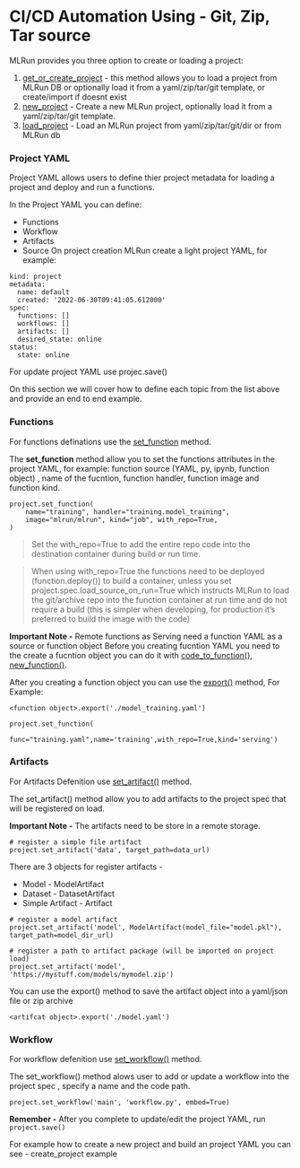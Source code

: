 # CI/CD Automation Using - Git, Zip, Tar source 

MLRun provides you three option to create or loading a project:

1. [get_or_create_project](https://docs.mlrun.org/en/latest/api/mlrun.projects.html?highlight=get_or_create_project#mlrun.projects.get_or_create_project) - this method allows you to load a project from MLRun DB or optionally load it from a yaml/zip/tar/git template, or create/import if doesnt exist
2. [new_project](https://docs.mlrun.org/en/latest/api/mlrun.projects.html?highlight=new_project#mlrun.projects.new_project) - Create a new MLRun project, optionally load it from a yaml/zip/tar/git template.
3. [load_project](https://docs.mlrun.org/en/latest/api/mlrun.projects.html?highlight=load_project#mlrun.projects.load_project) - Load an MLRun project from yaml/zip/tar/git/dir or from MLRun db

### Project YAML
Project YAML allows users to define thier project metadata for loading a project and deploy and run a functions.

In the Project YAML you can define:
* Functions 
* Workflow
* Artifacts
* Source 
On project creation MLRun create a light project YAML, for example: 
````
kind: project
metadata:
  name: default
  created: '2022-06-30T09:41:05.612000'
spec:
  functions: []
  workflows: []
  artifacts: []
  desired_state: online
status:
  state: online
````
For update project YAML use projec.save()

On this section we will cover how to define each topic from the list above and provide an end to end example.

### Functions
For functions definations use the [set_function](https://docs.mlrun.org/en/latest/api/mlrun.projects.html?highlight=set_function#mlrun.projects.MlrunProject.set_function) method.

The **set_function** method allow you to set the functions attributes in the project YAML, for example: 
function source (YAML, py, ipynb, function object) , name of the fucntion, function handler, function image and function kind.

````
project.set_function(
    name="training", handler="training.model_training",
    image="mlrun/mlrun", kind="job", with_repo=True,
)
````
> Set the with_repo=True to add the entire repo code into the destination container during build or run time. 

> When using with_repo=True the functions need to be deployed (function.deploy()) to build a container, unless you set project.spec.load_source_on_run=True which instructs MLRun to load the git/archive repo into the function container at run time and do not require a build (this is simpler when developing, for production it’s preferred to build the image with the code)

**Important Note -** Remote functions as Serving need a function YAML as a source or function object
Before you creating fucntion YAML you need to the create a fucntion object you can do it with [code_to_function()](https://docs.mlrun.org/en/latest/api/mlrun.html?highlight=code_to_function#mlrun.code_to_function), [new_function()](https://docs.mlrun.org/en/latest/api/mlrun.run.html?highlight=new_function#mlrun.run.new_function).

After you creating a function object you can use the [export()](https://docs.mlrun.org/en/latest/api/mlrun.runtimes.html?highlight=export#mlrun.runtimes.BaseRuntime.export) method, For Example:
````
<function object>.export('./model_training.yaml')
````

````
project.set_function(
    func="training.yaml",name='training',with_repo=True,kind='serving')
````

### Artifacts
For Artifacts Defenition use [set_artifact()](https://docs.mlrun.org/en/latest/api/mlrun.projects.html?highlight=set_artifact#mlrun.projects.MlrunProject.set_artifact) method.

The set_artifact() method allow you to add artifacts to the project spec that will be registered on load.

**Important Note -** The artifacts need to be store in a remote storage. 

````
# register a simple file artifact
project.set_artifact('data', target_path=data_url)
````
There are 3 objects for register artifacts - 
* Model - ModelArtifact
* Dataset - DatasetArtifact
* Simple Artifact - Artifact

````
# register a model artifact
project.set_artifact('model', ModelArtifact(model_file="model.pkl"), target_path=model_dir_url)

# register a path to artifact package (will be imported on project load)
project.set_artifact('model', 'https://mystuff.com/models/mymodel.zip')
````
You can use the export() method to save the artifact object into a yaml/json file or zip archive
````
<artifcat object>.export('./model.yaml')

````
### Workflow
For workflow defenition use [set_workflow()](https://docs.mlrun.org/en/latest/api/mlrun.projects.html?highlight=set_workflow#mlrun.projects.MlrunProject.set_workflow) method.

The set_workflow() method alows user to add or update a workflow into the project spec , specify a name and the code path.

````
project.set_workflow('main', 'workflow.py', embed=True)
````
**Remember -** After you complete to update/edit the project YAML, run `project.save()` 

For example how to create a new project and build an project YAML you can see  - create_project example

